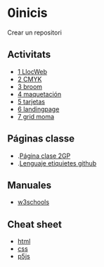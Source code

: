 # 0inicis
Crear un repositori

## Activitats
* [1 LlocWeb](https://gemadel.github.io/1llocweb/)
* [2 CMYK](https://gemadel.github.io/2cmyk/)
* [3 broom](https://gemadel.github.io/3broom/)
* [4 maquetación]( https://gemadel.github.io/4-maquetacion/)
* [5  tarjetas](https://gemadel.github.io/5-tarjetas/)
* [6 landingpage ](https://gemadel.github.io/6-landingpage/)
* [7 grid moma]( https://gemadel.github.io/7-grid-moma/)
## Páginas classe
*  .[Página clase 2GP]( https://arquesm.github.io/2GP)
* .[Lenguaje  etiquietes github](https://github.com/adam-p/markdown-here/wiki/Markdown-Cheatsheet)

## Manuales
* [w3schools](https://www.w3schools.com/)

## Cheat sheet
* [html](https://websitesetup.org/HTML5-cheat-sheet.pdf)
* [css](https://websitesetup.org/wp-content/uploads/2016/10/wsu-css-cheat-sheet.pdf)
* [p5js](https://github.com/bmoren/p5js-cheat-sheet)
